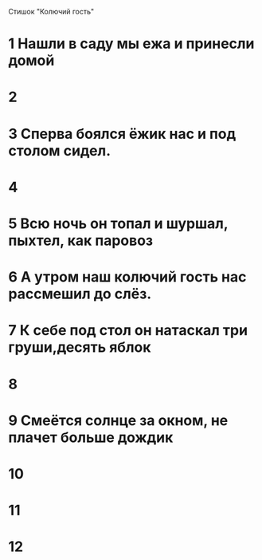 Стишок "Колючий гость"
# 1 Нашли в саду мы ежа и принесли домой
# 2
# 3 Сперва боялся ёжик нас и под столом сидел.
# 4
# 5 Всю ночь он топал и шуршал, пыхтел, как паровоз
# 6 А утром наш колючий гость нас рассмешил до слёз.
# 7 К себе под стол он натаскал три груши,десять яблок
# 8
# 9 Смеётся солнце за окном, не плачет больше дождик
# 10
# 11
# 12

